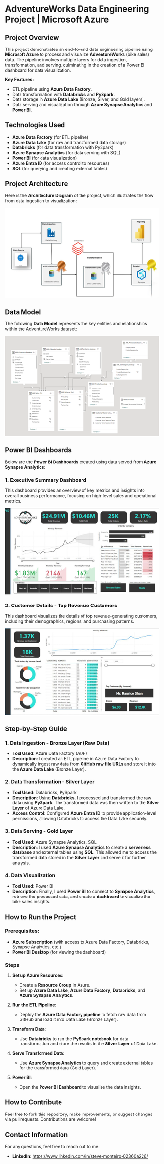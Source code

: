 # AdventureWorks Data Engineering Project | Microsoft Azure

## Project Overview
This project demonstrates an end-to-end data engineering pipeline using **Microsoft Azure** to process and visualize **AdventureWorks** (bike sales) data. The pipeline involves multiple layers for data ingestion, transformation, and serving, culminating in the creation of a Power BI dashboard for data visualization.

**Key Features:**
- ETL pipeline using **Azure Data Factory**.
- Data transformation with **Databricks** and **PySpark**.
- Data storage in **Azure Data Lake** (Bronze, Silver, and Gold layers).
- Data serving and visualization through **Azure Synapse Analytics** and **Power BI**.

## Technologies Used
- **Azure Data Factory** (for ETL pipeline)
- **Azure Data Lake** (for raw and transformed data storage)
- **Databricks** (for data transformation with PySpark)
- **Azure Synapse Analytics** (for data serving with SQL)
- **Power BI** (for data visualization)
- **Azure Entra ID** (for access control to resources)
- **SQL** (for querying and creating external tables)

## Project Architecture

Here is the **Architecture Diagram** of the project, which illustrates the flow from data ingestion to visualization:

![Architecture Diagram](architecture_diagram.png)

## Data Model

The following **Data Model** represents the key entities and relationships within the AdventureWorks dataset:

![Data Model](data_model.png)

## Power BI Dashboards

Below are the **Power BI Dashboards** created using data served from **Azure Synapse Analytics**:

### 1. **Executive Summary Dashboard**

This dashboard provides an overview of key metrics and insights into overall business performance, focusing on high-level sales and operational metrics.

![Executive Summary Dashboard](PowerBi_Dashboard_Images/Exec_summary.JPG)

### 2. **Customer Details - Top Revenue Customers**

This dashboard visualizes the details of top revenue-generating customers, including their demographics, regions, and purchasing patterns.

![Customer Details Dashboard](PowerBi_Dashboard_Images/Customer_Detail.JPG)




## Step-by-Step Guide

### 1. **Data Ingestion - Bronze Layer (Raw Data)**
- **Tool Used**: Azure Data Factory (ADF)
- **Description**: I created an ETL pipeline in Azure Data Factory to dynamically ingest raw data from **GitHub raw file URLs** and store it into the **Azure Data Lake** (Bronze Layer).

### 2. **Data Transformation - Silver Layer**
- **Tool Used**: Databricks, PySpark
- **Description**: Using **Databricks**, I processed and transformed the raw data using **PySpark**. The transformed data was then written to the **Silver Layer** of Azure Data Lake.  
- **Access Control**: Configured **Azure Entra ID** to provide application-level permissions, allowing Databricks to access the Data Lake securely.

### 3. **Data Serving - Gold Layer**
- **Tool Used**: Azure Synapse Analytics, SQL
- **Description**: I used **Azure Synapse Analytics** to create a **serverless database** and external tables using **SQL**. This allowed me to access the transformed data stored in the **Silver Layer** and serve it for further analysis.

### 4. **Data Visualization**
- **Tool Used**: Power BI
- **Description**: Finally, I used **Power BI** to connect to **Synapse Analytics**, retrieve the processed data, and create a **dashboard** to visualize the bike sales insights.

## How to Run the Project

### Prerequisites:
- **Azure Subscription** (with access to Azure Data Factory, Databricks, Synapse Analytics, etc.)
- **Power BI Desktop** (for viewing the dashboard)

### Steps:
1. **Set up Azure Resources**:
   - Create a **Resource Group** in Azure.
   - Set up **Azure Data Lake**, **Azure Data Factory**, **Databricks**, and **Azure Synapse Analytics**.

2. **Run the ETL Pipeline**:
   - Deploy the **Azure Data Factory pipeline** to fetch raw data from GitHub and load it into Data Lake (Bronze Layer).

3. **Transform Data**:
   - Use **Databricks** to run the **PySpark notebook** for data transformation and store the results in the **Silver Layer** of Data Lake.

4. **Serve Transformed Data**:
   - Use **Azure Synapse Analytics** to query and create external tables for the transformed data (Gold Layer).

5. **Power BI**:
   - Open the **Power BI Dashboard** to visualize the data insights. 

## How to Contribute
Feel free to fork this repository, make improvements, or suggest changes via pull requests. Contributions are welcome!


## Contact Information
For any questions, feel free to reach out to me:
- **LinkedIn**: https://www.linkedin.com/in/steve-monteiro-02360a226/

